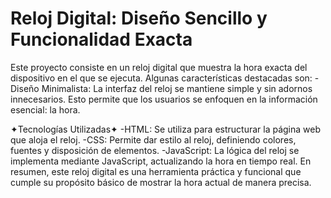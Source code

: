 # Reloj Digital: Diseño Sencillo y Funcionalidad Exacta
Este proyecto consiste en un reloj digital que muestra la hora exacta del dispositivo en el que se ejecuta. Algunas características destacadas son:
-Diseño Minimalista: La interfaz del reloj se mantiene simple y sin adornos innecesarios. Esto permite que los usuarios se enfoquen en la información esencial: la hora.

✦Tecnologías Utilizadas✦
-HTML: Se utiliza para estructurar la página web que aloja el reloj.
-CSS: Permite dar estilo al reloj, definiendo colores, fuentes y disposición de elementos.
-JavaScript: La lógica del reloj se implementa mediante JavaScript, actualizando la hora en tiempo real.
En resumen, este reloj digital es una herramienta práctica y funcional que cumple su propósito básico de mostrar la hora actual de manera precisa.
